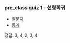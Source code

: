### pre_class quiz 1 - 선형회귀
- [질문지](https://docs.google.com/forms/d/e/1FAIpQLScAxdYxBIDITuOmEHn2Wk4Ibis6OyB2J3FIePvWKceDjU0ATA/viewform)
- [통계](https://docs.google.com/forms/d/1XMRtYsCxY2RNl_fAOOXnQtn9XGRUyyL8G9E_Jz-9rkM/viewanalytics)






























정답:  3, 4, 2, 3, 4

